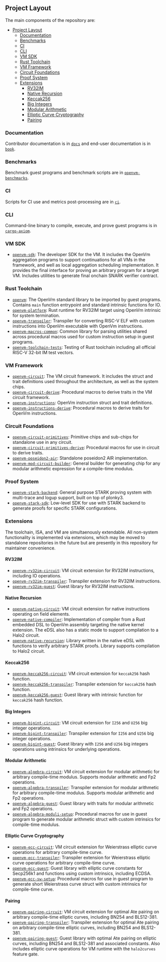 ## Project Layout

The main components of the repository are:

- [Project Layout](#project-layout)
  - [Documentation](#documentation)
  - [Benchmarks](#benchmarks)
  - [CI](#ci)
  - [CLI](#cli)
  - [VM SDK](#vm-sdk)
  - [Rust Toolchain](#rust-toolchain)
  - [VM Framework](#vm-framework)
  - [Circuit Foundations](#circuit-foundations)
  - [Proof System](#proof-system)
  - [Extensions](#extensions)
    - [RV32IM](#rv32im)
    - [Native Recursion](#native-recursion)
    - [Keccak256](#keccak256)
    - [Big Integers](#big-integers)
    - [Modular Arithmetic](#modular-arithmetic)
    - [Elliptic Curve Cryptography](#elliptic-curve-cryptography)
    - [Pairing](#pairing)

### Documentation

Contributor documentation is in [`docs`](../../docs) and end-user documentation is in [`book`](../../book).

### Benchmarks

Benchmark guest programs and benchmark scripts are in [`openvm-benchmarks`](../../benchmarks).

### CI

Scripts for CI use and metrics post-processing are in [`ci`](../../ci).

### CLI

Command-line binary to compile, execute, and prove guest programs is in [`cargo-axiom`](../../crates/cargo-axiom).

### VM SDK

- [`openvm-sdk`](../../crates/openvm-sdk): The developer SDK for the VM. It includes the OpenVm aggregation programs to support continuations for all VMs in the framework, and well as local aggregation scheduling implementation. It provides the final interface for proving an arbitrary program for a target VM. Includes utilities to generate final onchain SNARK verifier contract.

### Rust Toolchain

- [`openvm`](../../crates/toolchain/openvm): The OpenVm standard library to be imported by guest programs. Contains `main` function entrypoint and standard intrinsic functions for IO.
- [`openvm-platform`](../../crates/toolchain/platform): Rust runtime for RV32IM target using OpenVm intrinsic for system termination.
- [`openvm-transpiler`](../../crates/toolchain/transpiler): Transpiler for converting RISC-V ELF with custom instructions into OpenVm executable with OpenVm instructions.
- [`openvm-macros-common`](../../crates/toolchain/macros): Common library for parsing utilities shared across procedural macros used for custom instruction setup in guest programs.
- [`openvm-toolchain-tests`](../../crates/toolchain/tests): Testing of Rust toolchain including all official RISC-V 32-bit IM test vectors.

### VM Framework

- [`openvm-circuit`](../../crates/vm): The VM circuit framework. It includes the struct and trait definitions used throughout the architecture, as well as the system chips.
- [`openvm-circuit-derive`](../../crates/vm/derive): Procedural macros to derive traits in the VM circuit framework.
- [`openvm-instructions`](../../crates/toolchain/instructions): OpenVm instruction struct and trait definitions.
- [`openvm-instructions-derive`](../../crates/toolchain/instructions/derive): Procedural macros to derive traits for OpenVm instructions.

### Circuit Foundations

- [`openvm-circuit-primitives`](../../crates/circuits/primitives): Primitive chips and sub-chips for standalone use in any circuit.
- [`openvm-circuit-primitives-derive`](../../crates/circuits/derive): Procedural macros for use in circuit to derive traits.
- [`openvm-poseidon2-air`](../../crates/circuits/poseidon2-air): Standalone poseidon2 AIR implementation.
- [`openvm-mod-circuit-builder`](../../crates/circuits/mod-builder): General builder for generating chip for any modular arithmetic expression for a compile-time modulus.

### Proof System

- [`openvm-stark-backend`](../../crates/stark-backend): General purpose STARK proving system with multi-trace and logup support, built on top of plonky3.
- [`openvm-stark-sdk`](../../crates/stark-sdk): Low-level SDK for use with STARK backend to generate proofs for specific STARK configurations.

### Extensions

The toolchain, ISA, and VM are simultaenously extendable. All non-system functionality is implemented via extensions, which may be moved to standalone repositories in the future but are presently in this repository for maintainer convenience.

#### RV32IM

- [`openvm-rv32im-circuit`](../../extensions/rv32im/circuit): VM circuit extension for RV32IM instructions, including IO operations.
- [`openvm-rv32im-transpiler`](../../extensions/rv32im/transpiler): Transpiler extension for RV32IM instructions.
- [`openvm-rv32im-guest`](../../extensions/rv32im/guest): Guest library for RV32IM instructions.

#### Native Recursion

- [`openvm-native-circuit`](../../extensions/native/circuit/): VM circuit extension for native instructions operating on field elements.
- [`openvm-native-compiler`](../../extensions/native/compiler/): Implementation of compiler from a Rust embedded DSL to OpenVm assembly targeting the native kernel extension. The eDSL also has a static mode to support compilation to a Halo2 circuit.
- [`openvm-native-recursion`](../../extensions/native/recursion): Library written in the native eDSL with functions to verify arbitrary STARK proofs. Library supports compilation to Halo2 circuit.

#### Keccak256

- [`openvm-keccak256-circuit`](../../extensions/keccak256/circuit): VM circuit extension for `keccak256` hash function.
- [`openvm-keccak256-transpiler`](../../extensions/keccak256/transpiler): Transpiler extension for `keccak256` hash function.
- [`openvm-keccak256-guest`](../../extensions/keccak256/guest): Guest library with intrinsic function for `keccak256` hash function.

#### Big Integers

- [`openvm-bigint-circuit`](../../extensions/bigint/circuit): VM circuit extension for `I256` and `U256` big integer operations.
- [`openvm-bigint-transpiler`](../../extensions/bigint/transpiler): Transpiler extension for `I256` and `U256` big integer operations.
- [`openvm-bigint-guest`](../../extensions/bigint/guest): Guest library with `I256` and `U256` big integers operations using intrinsics for underlying operations.

#### Modular Arithmetic

- [`openvm-algebra-circuit`](../../extensions/algebra/circuit): VM circuit extension for modular arithmetic for arbitrary compile-time modulus. Supports modular arithmetic and Fp2 operations.
- [`openvm-algebra-transpiler`](../../extensions/algebra/transpiler): Transpiler extension for modular arithmetic for arbitrary compile-time modulus. Supports modular arithmetic and Fp2 operations.
- [`openvm-algebra-guest`](../../extensions/algebra/guest): Guest library with traits for modular arithmetic and Fp2 operations.
- [`openvm-algebra-moduli-setup`](../../extensions/algebra/moduli-setup): Procedural macros for use in guest program to generate modular arithmetic struct with custom intrinsics for compile-time modulus.

#### Elliptic Curve Cryptography

- [`openvm-ecc-circuit`](../../extensions/ecc/circuit): VM circuit extension for Weierstrass elliptic curve operations for arbitrary compile-time curve.
- [`openvm-ecc-transpiler`](../../extensions/ecc/transpiler): Transpiler extension for Weierstrass elliptic curve operations for arbitrary compile-time curve.
- [`openvm-ecc-guest`](../../extensions/ecc/guest): Guest library with elliptic curve constants for Secp256k1 and functions using custom intrinsics, including ECDSA.
- [`openvm-ecc-sw-setup`](../../extensions/ecc/sw-setup): Procedural macros for use in guest program to generate short Weierstrass curve struct with custom intrinsics for compile-time curve.

#### Pairing

- [`openvm-pairing-circuit`](../../extensions/pairing/circuit): VM circuit extension for optimal Ate pairing on arbitrary compile-time elliptic curves, including BN254 and BLS12-381.
- [`openvm-pairing-transpiler`](../../extensions/pairing/transpiler): Transpiler extension for optimal Ate pairing on arbitrary compile-time elliptic curves, including BN254 and BLS12-381.
- [`openvm-pairing-guest`](../../extensions/pairing/guest): Guest library with optimal Ate pairing on elliptic curves, including BN254 and BLS12-381 and associated constants. Also includes elliptic curve operations for VM runtime with the `halo2curves` feature gate.
